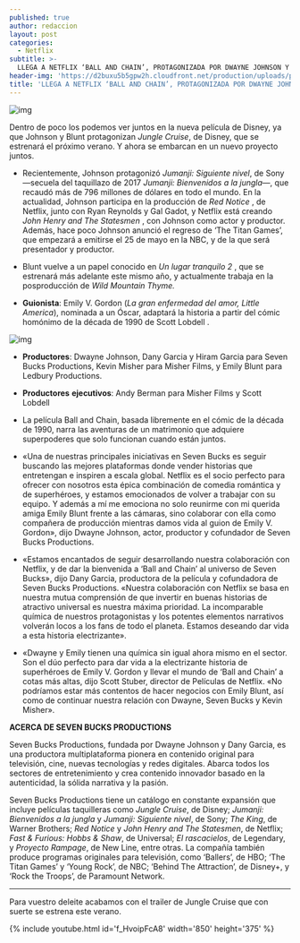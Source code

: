 ```yaml
---
published: true
author: redaccion
layout: post
categories:
  - Netflix
subtitle: >-
  LLEGA A NETFLIX ‘BALL AND CHAIN’, PROTAGONIZADA POR DWAYNE JOHNSON Y EMILY BLUNT
header-img: 'https://d2buxu5b5gpw2h.cloudfront.net/production/uploads/paperclips/22903103/large_aspect/IMG_956920200513-6379-1k3xy4t.jpg?response-content-type=image/jpg&response-content-disposition=inline&Expires=1589886925&Signature=AvU~HLhpBUVFbTHgB0D7uyaCxEm4iGHL~QmXzgMMmjCodD-F4r7FDgRf2aRtfL7npsPGiO8F0Vl8YqrAR7unazpBeEBB9-5LLLZKFmtpQfY2SpxdA5TedNA0m8qlghaWcKgajuzmUEp8CLB6K6FQDCwOjGwn4lDDWLL6XZGaKTJnDRkEoyINTpsApgoxDvuPsfyanEff-p8kGlWE-18NPvxZfwKja1i6a9~Wtd8qzeR3zh5-qU3aBiNNiDOb8xZsmCLkZMyzR3f-I-owNE8FZ6oo0742tLtZl46kgIfJzni-pai42O5CSpVHFsfJ5mCAJPcmaSmVSXIzxnVEKeefrw__&Key-Pair-Id=APKAJ5N444BY72EAUUJQ'
title: 'LLEGA A NETFLIX ‘BALL AND CHAIN’, PROTAGONIZADA POR DWAYNE JOHNSON Y EMILY BLUNT'
---
```

![img](https://d2buxu5b5gpw2h.cloudfront.net/production/uploads/paperclips/22903103/large_aspect/IMG_956920200513-6379-1k3xy4t.jpg?response-content-type=image/jpg&response-content-disposition=inline&Expires=1589886925&Signature=AvU~HLhpBUVFbTHgB0D7uyaCxEm4iGHL~QmXzgMMmjCodD-F4r7FDgRf2aRtfL7npsPGiO8F0Vl8YqrAR7unazpBeEBB9-5LLLZKFmtpQfY2SpxdA5TedNA0m8qlghaWcKgajuzmUEp8CLB6K6FQDCwOjGwn4lDDWLL6XZGaKTJnDRkEoyINTpsApgoxDvuPsfyanEff-p8kGlWE-18NPvxZfwKja1i6a9~Wtd8qzeR3zh5-qU3aBiNNiDOb8xZsmCLkZMyzR3f-I-owNE8FZ6oo0742tLtZl46kgIfJzni-pai42O5CSpVHFsfJ5mCAJPcmaSmVSXIzxnVEKeefrw__&Key-Pair-Id=APKAJ5N444BY72EAUUJQ)



Dentro de poco los podemos ver juntos en la nueva película de Disney, ya que Johnson y Blunt protagonizan *Jungle Cruise*, de Disney, que se estrenará el próximo verano. Y ahora se embarcan en un nuevo proyecto juntos.

  <!--break-->

- Recientemente, Johnson protagonizó *Jumanji: Siguiente nivel*, de Sony —secuela del taquillazo de 2017 *Jumanji: Bienvenidos a la jungla*—, que recaudó más de 796 millones de dólares en todo el mundo. En la actualidad, Johnson participa en la producción de *Red Notice* , de Netflix, junto con Ryan Reynolds y Gal Gadot, y Netflix está creando *John Henry and The Statesmen* , con Johnson como actor y productor. Además, hace poco Johnson anunció el regreso de ‘The Titan Games’, que empezará a emitirse el 25 de mayo en la NBC, y de la que será presentador y productor.  

- Blunt vuelve a un papel conocido en *Un lugar tranquilo 2* , que se estrenará más adelante este mismo año, y actualmente trabaja en la posproducción de *Wild Mountain Thyme.* 

- **Guionista**: Emily V. Gordon (*La gran enfermedad del amor, Little America*), nominada a un Óscar, adaptará la historia a partir del cómic homónimo de la década de 1990 de Scott Lobdell .

![img](https://d2buxu5b5gpw2h.cloudfront.net/production/uploads/paperclips/22900792/large_aspect/image001_(2)20200512-6462-rycjp.jpg?response-content-type=image/jpg&response-content-disposition=inline&Expires=1589886921&Signature=HMa~X1FwsQtYSsySFFGg5vuaSlv1vSFnVgbnQVskXmJ-aI4w7BwkfWV9c6NBwRIcoFQvze4Q~nNEXp5jXOREDg4qSQ2wkvLHZb~BGaLAFo8hjNVT2R1z3dUz0fUXDIAlL0A1KWIez09yBD4yZBjIRVEm~NHo-IOZAGstHfP9Rd6mhpKtOHRwVikyODEGDsQLbapRRl1UahfM0n8yEvoXhzEGX-oO~5V6ebdgHiPFbBYSsxoLvM4bmI0m1kB5Q-1jp7kQ8XOg79p94w~T15hK6Y-xHOfUaP37W8vKdrEObzcC1JeTkICCC7AapSMzhScb-bgbuHgOThQfoRDcmZOwtA__&Key-Pair-Id=APKAJ5N444BY72EAUUJQ)

- **Productores**: Dwayne Johnson, Dany Garcia y Hiram Garcia para Seven Bucks Productions, Kevin Misher para Misher Films, y Emily Blunt para Ledbury Productions.
- **Productores** **ejecutivos**: Andy Berman para Misher Films y Scott Lobdell
- La película Ball and Chain, basada libremente en el cómic de la década de 1990, narra las aventuras de un matrimonio que adquiere superpoderes que solo funcionan cuando están juntos.
- «Una de nuestras principales iniciativas en Seven Bucks es seguir buscando las mejores plataformas donde vender historias que entretengan e inspiren a escala global. Netflix es el socio perfecto para ofrecer con nosotros esta épica combinación de comedia romántica y de superhéroes, y estamos emocionados de volver a trabajar con su equipo. Y además a mí me emociona no solo reunirme con mi querida amiga Emily Blunt frente a las cámaras, sino colaborar con ella como compañera de producción mientras damos vida al guion de Emily V. Gordon», dijo Dwayne Johnson, actor, productor y cofundador de Seven Bucks Productions.

- «Estamos encantados de seguir desarrollando nuestra colaboración con Netflix, y de dar la bienvenida a ‘Ball and Chain’ al universo de Seven Bucks», dijo Dany Garcia, productora de la película y cofundadora de Seven Bucks Productions. «Nuestra colaboración con Netflix se basa en nuestra mutua comprensión de que invertir en buenas historias de atractivo universal es nuestra máxima prioridad. La incomparable química de nuestros protagonistas y los potentes elementos narrativos volverán locos a los fans de todo el planeta. Estamos deseando dar vida a esta historia electrizante».
- «Dwayne y Emily tienen una química sin igual ahora mismo en el sector. Son el dúo perfecto para dar vida a la electrizante historia de superhéroes de Emily V. Gordon y llevar el mundo de ‘Ball and Chain’ a cotas más altas, dijo Scott Stuber, director de Películas de Netflix. «No podríamos estar más contentos de hacer negocios con Emily Blunt, así como de continuar nuestra relación con Dwayne, Seven Bucks y Kevin Misher».

**ACERCA DE SEVEN BUCKS PRODUCTIONS**

Seven Bucks Productions, fundada por Dwayne Johnson y Dany Garcia, es una productora multiplataforma pionera en contenido original para televisión, cine, nuevas tecnologías y redes digitales. Abarca todos los sectores de entretenimiento y crea contenido innovador basado en la autenticidad, la sólida narrativa y la pasión.

Seven Bucks Productions tiene un catálogo en constante expansión que incluye películas taquilleras como *Jungle Cruise*, de Disney; *Jumanji: Bienvenidos a la jungla* y *Jumanji: Siguiente nivel*, de Sony; *The King*, de Warner Brothers; *Red Notice* y *John Henry and The Statesmen*, de Netflix; *Fast & Furious: Hobbs & Shaw*, de Universal; *El rascacielos*, de Legendary, y *Proyecto Rampage*, de New Line, entre otras. La compañía también produce programas originales para televisión, como ‘Ballers’, de HBO; ‘The Titan Games’ y ‘Young Rock’, de NBC; ‘Behind The Attraction’, de Disney+, y ‘Rock the Troops’, de Paramount Network.



---

Para vuestro deleite acabamos con el trailer de Jungle Cruise que con suerte se estrena este verano. 

{% include youtube.html id='f_HvoipFcA8' width='850' height='375' %}







